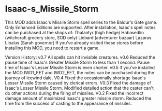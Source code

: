 # Isaac-s_Missile_Storm

This MOD adds Isaac's Missile Storm spell series to the Baldur's Gate game. Only Enhanced Editions are supported.
After installation, Isaac's spell notes can be purchased at the shops of:
  Thalantyr (high hedge)
  Habasedlin (witchcraft grocery store, SOD only)
  Liebard (adventurer bazaar)
  Lazarus Libalus (Sarah governor)
If you've already visited these stores before installing this MOD, you need to restart a game.

Version History: 
v0.7
All spells can hit invisible creatures.
v0.6
Reduced the pause time of Isaac's Greater Missile Storm to less than 1 second. Pause time of Isaac's Lesser Missile Storm is even shorter.
v0.5
If you've installed the MOD IWD1_EET and IWD2_EET, the notes can be purchased during the journey of icewind dale.
V0.4
Fixed the occasionnally shortage Isaac's Lesser Missile Storm caused by clerical errors.
V0.3
Fixed the damage of Isaac's Lesser Missile Storm.
Modified detailed action that the caster can't do other actions during the firing of missiles.
V0.2
Fixed the incorrect damage amount of maximized Isaac's greater missile storm. 
Reduced the time from the success of casting to the appearance of missiles.
